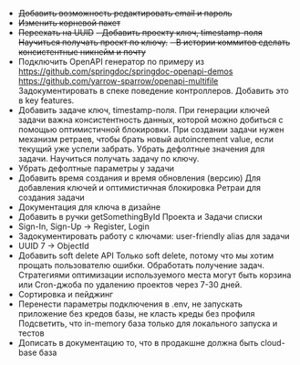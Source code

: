 - ~~Добавить возможность редактировать email и пароль~~
- ~~Изменить корневой пакет~~
- ~~Переехать на UUID~~
~~- Добавить проекту ключ, timestamp-поля
Научиться получать проект по ключу.~~
~~- В истории коммитов сделать консистентные никнейм и почту~~
- Подключить OpenAPI генератор по примеру из https://github.com/springdoc/springdoc-openapi-demos
https://github.com/yarrow-sparrow/openapi-multifile
Задокументировать в спеке поведение контроллеров.
Добавить это в key features.
- Добавить задаче ключ, timestamp-поля.
При генерации ключей задачи важна консистентность данных, которой можно добиться с помощью оптимистичной блокировки.
При создании задачи нужен механизм ретраев, чтобы брать новый autoincrement value, если текущий уже успели забрать.
Убрать дефолтные значения для задачи.
Научиться получать задачу по ключу.
- Убрать дефолтные параметры у задачи
- Добавить время создания и время обновления (версию)
Для добавления ключей и оптимистичная блокировка
Ретраи для создания задачи
- Документация для ключа в дизайне
- Добавить в ручки getSomethingById Проекта и Задачи списки
- Sign-In, Sign-Up -> Register, Login
- Задокументировать работу с ключами: user-friendly alias для задачи
- UUID 7 -> ObjectId
- Добавить soft delete API
Только soft delete, потому что мы хотим прощать пользователю ошибки.
Обработать получение задач.
Стратегиями оптимизации используемого места могут быть корзина или Cron-джоба по удалению проектов через 7-30 дней.
- Сортировка и пейджинг
- Перенести параметры подключения в .env, не запускать приложение без кредов базы, не класть креды без профиля
Подсветить, что in-memory база только для локального запуска и тестов
- Дописать в документацию то, что в продакшне должна быть cloud-base база
